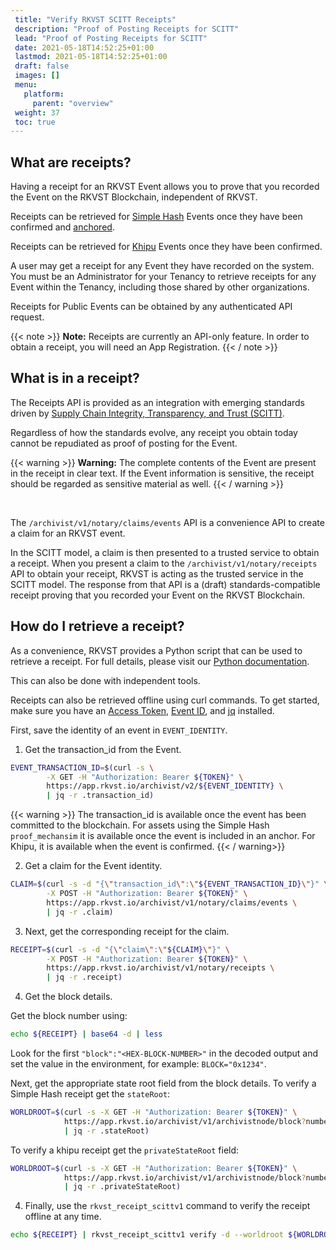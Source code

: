 ```yaml
---
 title: "Verify RKVST SCITT Receipts"
 description: "Proof of Posting Receipts for SCITT"
 lead: "Proof of Posting Receipts for SCITT"
 date: 2021-05-18T14:52:25+01:00
 lastmod: 2021-05-18T14:52:25+01:00
 draft: false
 images: []
 menu:
   platform:
     parent: "overview"
 weight: 37
 toc: true
---
```


## What are receipts?

Having a receipt for an RKVST Event allows you to prove that you recorded the Event on the RKVST Blockchain, independent of RKVST.


Receipts can be retrieved for [Simple Hash](/platform/overview/advanced-concepts/#simple-hash) Events once they have been confirmed and [anchored](/glossary/common-rkvst-terms/).

Receipts can be retrieved for [Khipu](/platform/overview/advanced-concepts/#khipu) Events once they have been confirmed.


A user may get a receipt for any Event they have recorded on the system. You must be an Administrator for your Tenancy to retrieve receipts for any Event within the Tenancy, including those shared by other organizations.

Receipts for Public Events can be obtained by any authenticated API request.

{{< note >}}
**Note:** Receipts are currently an API-only feature. In order to obtain a receipt, you will need an App Registration.
{{< / note >}}

## What is in a receipt?

The Receipts API is provided as an integration with emerging standards driven by [Supply Chain Integrity, Transparency, and Trust (SCITT)](https://www.rkvst.com/what-is-scitt-and-how-does-rkvst-help/).

Regardless of how the standards evolve, any receipt you obtain today cannot be repudiated as proof of posting for the Event.

{{< warning >}}
**Warning:** The complete contents of the Event are present in the receipt in clear text. If the Event information is sensitive, the receipt should be regarded as sensitive material as well.
{{< / warning >}}

<br>

The `/archivist/v1/notary/claims/events` API is a convenience API to create a claim for an RKVST event.

In the SCITT model, a claim is then presented to a trusted service to obtain a receipt. When you present a claim to the `/archivist/v1/notary/receipts` API to obtain your receipt, RKVST is acting as the trusted service in the SCITT model. The response from that API is a (draft) standards-compatible receipt proving that you recorded your Event on the RKVST Blockchain.

## How do I retrieve a receipt?

As a convenience, RKVST provides a Python script that can be used to retrieve a receipt. For full details, please visit our [Python documentation](https://python-scitt.rkvst.com/index.html).

This can also be done with independent tools.

Receipts can also be retrieved offline using curl commands. To get started, make sure you have an [Access Token](/developers/developer-patterns/getting-access-tokens-using-app-registrations/), [Event ID](/platform/overview/creating-an-event-against-an-asset/), and [jq](https://github.com/stedolan/jq/wiki/Installation) installed. 

First, save the identity of an event in `EVENT_IDENTITY`.

1. Get the transaction_id from the Event.

```bash
EVENT_TRANSACTION_ID=$(curl -s \
        -X GET -H "Authorization: Bearer ${TOKEN}" \
        https://app.rkvst.io/archivist/v2/${EVENT_IDENTITY} \
        | jq -r .transaction_id)
```

{{< warning >}}
The transaction_id is available once the event has been committed to the blockchain. For assets using the Simple Hash `proof_mechansim` it is available once the event is included in an anchor. For Khipu, it is available when the event is confirmed.
{{< / warning>}}

2. Get a claim for the Event identity.

```bash
CLAIM=$(curl -s -d "{\"transaction_id\":\"${EVENT_TRANSACTION_ID}\"}" \
        -X POST -H "Authorization: Bearer ${TOKEN}" \
        https://app.rkvst.io/archivist/v1/notary/claims/events \
        | jq -r .claim)
```

3. Next, get the corresponding receipt for the claim.

```bash
RECEIPT=$(curl -s -d "{\"claim\":\"${CLAIM}\"}" \
        -X POST -H "Authorization: Bearer ${TOKEN}" \
        https://app.rkvst.io/archivist/v1/notary/receipts \
        | jq -r .receipt)
```

4. Get the block details.

Get the block number using:

```bash
echo ${RECEIPT} | base64 -d | less
```

Look for the first `"block":"<HEX-BLOCK-NUMBER>"` in the decoded output and set the value in the environment, for example: `BLOCK="0x1234"`.

Next, get the appropriate state root field from the block details. To verify a Simple Hash receipt get the
`stateRoot`:

```bash
WORLDROOT=$(curl -s -X GET -H "Authorization: Bearer ${TOKEN}" \
            https://app.rkvst.io/archivist/v1/archivistnode/block?number="${BLOCK}" \
            | jq -r .stateRoot)
```

To verify a khipu receipt get the `privateStateRoot` field:

```bash
WORLDROOT=$(curl -s -X GET -H "Authorization: Bearer ${TOKEN}" \
            https://app.rkvst.io/archivist/v1/archivistnode/block?number="${BLOCK}" \
            | jq -r .privateStateRoot)
```

4. Finally, use the `rkvst_receipt_scittv1` command to verify the receipt offline at any time.

```bash
echo ${RECEIPT} | rkvst_receipt_scittv1 verify -d --worldroot ${WORLDROOT}
```
